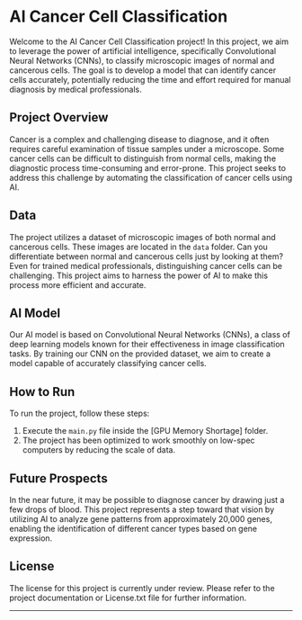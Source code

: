 # AI Cancer Cell Classification

Welcome to the AI Cancer Cell Classification project! In this project, we aim to leverage the power of artificial intelligence, specifically Convolutional Neural Networks (CNNs), to classify microscopic images of normal and cancerous cells. The goal is to develop a model that can identify cancer cells accurately, potentially reducing the time and effort required for manual diagnosis by medical professionals.

## Project Overview

Cancer is a complex and challenging disease to diagnose, and it often requires careful examination of tissue samples under a microscope. Some cancer cells can be difficult to distinguish from normal cells, making the diagnostic process time-consuming and error-prone. This project seeks to address this challenge by automating the classification of cancer cells using AI.

## Data

The project utilizes a dataset of microscopic images of both normal and cancerous cells. These images are located in the `data` folder. Can you differentiate between normal and cancerous cells just by looking at them? Even for trained medical professionals, distinguishing cancer cells can be challenging. This project aims to harness the power of AI to make this process more efficient and accurate.

## AI Model

Our AI model is based on Convolutional Neural Networks (CNNs), a class of deep learning models known for their effectiveness in image classification tasks. By training our CNN on the provided dataset, we aim to create a model capable of accurately classifying cancer cells.

## How to Run

To run the project, follow these steps:

1. Execute the `main.py` file inside the [GPU Memory Shortage] folder.
2. The project has been optimized to work smoothly on low-spec computers by reducing the scale of data.

## Future Prospects

In the near future, it may be possible to diagnose cancer by drawing just a few drops of blood. This project represents a step toward that vision by utilizing AI to analyze gene patterns from approximately 20,000 genes, enabling the identification of different cancer types based on gene expression.

## License

The license for this project is currently under review. Please refer to the project documentation or License.txt file for further information.

---
